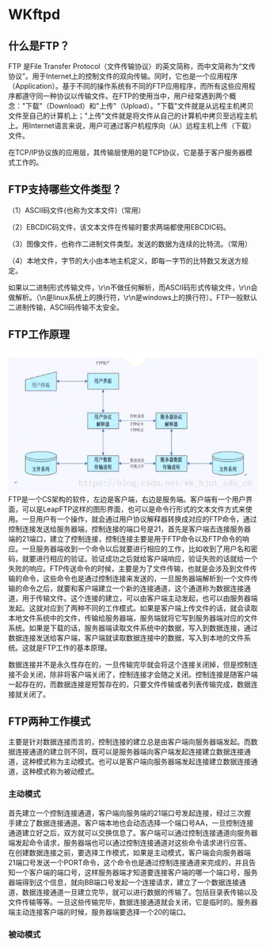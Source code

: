 # WKftpd

## 什么是FTP？  
FTP 是File Transfer Protocol（文件传输协议）的英文简称，而中文简称为“文传协议”。用于Internet上的控制文件的双向传输。同时，它也是一个应用程序（Application）。基于不同的操作系统有不同的FTP应用程序，而所有这些应用程序都遵守同一种协议以传输文件。在FTP的使用当中，用户经常遇到两个概念："下载"（Download）和"上传"（Upload）。"下载"文件就是从远程主机拷贝文件至自己的计算机上；"上传"文件就是将文件从自己的计算机中拷贝至远程主机上。用Internet语言来说，用户可通过客户机程序向（从）远程主机上传（下载）文件。  

在TCP/IP协议族的应用层，其传输层使用的是TCP协议，它是基于客户服务器模式工作的。

## FTP支持哪些文件类型？  

（1）ASCII码文件(也称为文本文件)（常用）

（2）EBCDIC码文件，该文本文件在传输时要求两端都使用EBCDIC码。

（3）图像文件，也称作二进制文件类型。发送的数据为连续的比特流。（常用）

（4）本地文件，字节的大小由本地主机定义，即每一字节的比特数又发送方规定。

如果以二进制形式传输文件，\r\n不做任何解析，而ASCII码形式传输文件，\r\n会做解析。（\n是linux系统上的换行符，\r\n是windows上的换行符）。FTP一般默认二进制传输，ASCII码传输不太安全。

## FTP工作原理
![Image text](https://raw.githubusercontent.com/wangkai5616/WKftpd/master/picture/30cba552a37e0f626f39d9053d8f7592_70.png)
FTP是一个CS架构的软件，左边是客户端，右边是服务端。客户端有一个用户界面，可以是LeapFTP这样的图形界面，也可以是命令行形式的文本文件方式来使用。一旦用户有一个操作，就会通过用户协议解释器转换成对应的FTP命令，通过控制连接发送给服务器端，控制连接的端口号是21，首先是客户端去连接服务器端的21端口，建立了控制连接，控制连接主要是用于FTP命令以及FTP命令的响应。一旦服务器端收到一个命令以后就要进行相应的工作，比如收到了用户名和密码，就要进行相应的验证。验证成功之后就给客户端响应，验证失败的话就给一个失败的响应。FTP传送命令的时候，主要是为了文件传输，也就是会涉及到文件传输的命令，这些命令也是通过控制连接来发送的，一旦服务器端解析到一个文件传输的命令之后，就要和客户端建立一个新的连接通道，这个通道称为数据连接通道，用于传输文件。这个连接的建立，可以由客户端主动发起，也可以由服务器端发起。这就对应到了两种不同的工作模式。如果是客户端上传文件的话，就会读取本地文件系统中的文件，传输给服务器端，服务端就将它写到服务器端对应的文件系统。如果是下载的话，服务器端读取文件系统中的数据，写入到数据连接，通过数据连接发送给客户端，客户端就读取数据连接中的数据，写入到本地的文件系统。这就是FTP工作的基本原理。

数据连接并不是永久性存在的，一旦传输完毕就会将这个连接关闭掉，但是控制连接不会关闭，除非将客户端关闭了，控制连接才会随之关闭。控制连接是随客户端一起存在的，而数据连接是短暂存在的，只要文件传输或者列表传输完成，数据连接就关闭了。

## FTP两种工作模式
主要是针对数据连接而言的，控制连接的建立总是由客户端向服务器端发起。而数据连接通道的建立则不同，既可以是服务器端向客户端发起连接建立数据连接通道，这种模式称为主动模式。也可以是客户端向服务器端发起连接建立数据连接通道，这种模式称为被动模式。

### 主动模式
首先建立一个控制连接通道，客户端向服务端的21端口号发起连接，经过三次握手建立了数据连接通道。客户端本地也会动态选择一个端口号AA，一旦控制连接通道建立好之后，双方就可以交换信息了。客户端可以通过控制连接通道向服务器端发起命令请求，服务器端也可以通过控制连接通道对这些命令请求进行应答。
在创建数据连接之前，要选择工作模式，如果是主动模式，客户端会向服务器端21端口号发送一个PORT命令，这个命令也是通过控制连接通道来完成的，并且告知一个客户端的端口号，这样服务器端才知道要连接客户端的哪一个端口号，服务器端得到这个信息，就向BB端口号发起一个连接请求，建立了一个数据连接通道，数据连接通道一旦建立完毕，就可以进行数据的传输了。包括目录表传输以及文件传输等等。一旦这些传输完毕，数据连接通道就会关闭，它是临时的。服务器端主动连接客户端的时候，服务器端要选择一个20的端口。
### 被动模式

